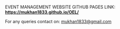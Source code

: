 EVENT MANAGEMENT WEBSITE
GITHUB PAGES LINK:
**https://mukhan1833.github.io/OEL/**

For any queries contact on:
mukhan1833@gmail.com
